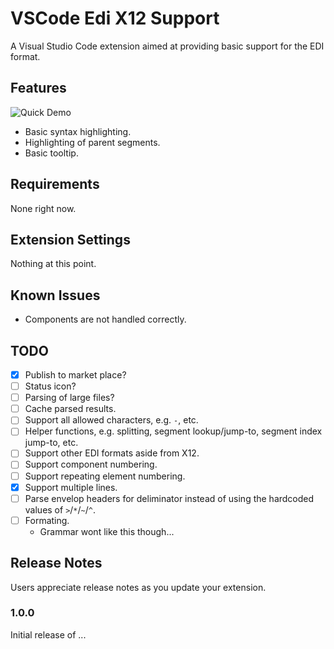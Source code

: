 # VSCode Edi X12 Support

A Visual Studio Code extension aimed at providing basic support for the EDI format.

## Features

![Quick Demo](docs/demo.gif)

- Basic syntax highlighting.
- Highlighting of parent segments.
- Basic tooltip.

## Requirements

None right now.

## Extension Settings

Nothing at this point.

## Known Issues

- Components are not handled correctly.

## TODO

- [X] Publish to market place?
- [ ] Status icon?
- [ ] Parsing of large files?
- [ ] Cache parsed results.
- [ ] Support all allowed characters, e.g. `-`, etc. 
- [ ] Helper functions, e.g. splitting, segment lookup/jump-to, segment index jump-to, etc.
- [ ] Support other EDI formats aside from X12.
- [ ] Support component numbering.
- [ ] Support repeating element numbering.
- [X] Support multiple lines.
- [ ] Parse envelop headers for deliminator instead of using the hardcoded values of `>`/`*`/`~`/`^`.
- [ ] Formating.
  - Grammar wont like this though...

## Release Notes

Users appreciate release notes as you update your extension.

### 1.0.0

Initial release of ...